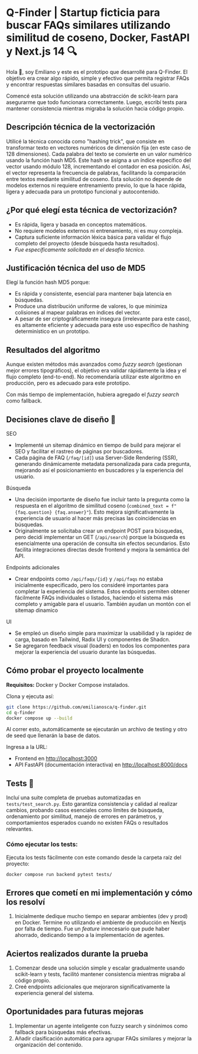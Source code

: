 # Q-Finder | Startup ficticia para buscar FAQs similares utilizando similitud de coseno, Docker, FastAPI y Next.js 14 🔍

Hola 👋, soy Emiliano y este es el prototipo que desarrollé para Q-Finder. El objetivo era crear algo rápido, simple y efectivo que permita registrar FAQs y encontrar respuestas similares basadas en consultas del usuario.

Comencé esta solución utilizando una abstracción de scikit-learn para asegurarme que todo funcionara correctamente. Luego, escribí tests para mantener consistencia mientras migraba la solución hacia código propio.

## Descripción técnica de la vectorización

Utilicé la técnica conocida como "hashing trick", que consiste en transformar texto en vectores numéricos de dimensión fija (en este caso de 128 dimensiones). Cada palabra del texto se convierte en un valor numérico usando la función hash MD5. Este hash se asigna a un índice específico del vector usando módulo 128, incrementando el contador en esa posición. Así, el vector representa la frecuencia de palabras, facilitando la comparación entre textos mediante similitud de coseno. Esta solución no depende de modelos externos ni requiere entrenamiento previo, lo que la hace rápida, ligera y adecuada para un prototipo funcional y autocontenido.

## ¿Por qué elegí esta técnica de vectorización?

- Es rápida, ligera y basada en conceptos matemáticos.
- No requiere modelos externos ni entrenamiento, ni es muy compleja.
- Captura suficiente información léxica básica para validar el flujo completo del proyecto (desde búsqueda hasta resultados).
- *Fue específicamente solicitada en el desafío técnico.*

## Justificación técnica del uso de MD5

Elegí la función hash MD5 porque:
- Es rápida y consistente, esencial para mantener baja latencia en búsquedas.
- Produce una distribución uniforme de valores, lo que minimiza colisiones al mapear palabras en índices del vector.
- A pesar de ser criptográficamente insegura (irrelevante para este caso), es altamente eficiente y adecuada para este uso específico de hashing determinístico en un prototipo.

## Resultados del algoritmo

Aunque existen métodos más avanzados como *fuzzy search* (gestionan mejor errores tipográficos), el objetivo era validar rápidamente la idea y el flujo completo (end-to-end). No recomendaría utilizar este algoritmo en producción, pero es adecuado para este prototipo.

Con más tiempo de implementación, hubiera agregado el *fuzzy search* como fallback.

## Decisiones clave de diseño 🚧

SEO
- Implementé un sitemap dinámico en tiempo de build para mejorar el SEO y facilitar el rastreo de páginas por buscadores.
- Cada página de FAQ (`/faq/[id]`) usa Server-Side Rendering (SSR), generando dinámicamente metadata personalizada para cada pregunta, mejorando así el posicionamiento en buscadores y la experiencia del usuario.

Búsqueda
- Una decisión importante de diseño fue incluir tanto la pregunta como la respuesta en el algoritmo de similitud coseno (`combined_text = f"{faq.question} {faq.answer}"`). Esto mejora significativamente la experiencia de usuario al hacer más precisas las coincidencias en búsquedas.
- Originalmente se solicitaba crear un endpoint POST para búsquedas, pero decidí implementar un GET (`/api/search`) porque la búsqueda es esencialmente una operación de consulta sin efectos secundarios. Esto facilita integraciones directas desde frontend y mejora la semántica del API.

Endpoints adicionales
- Crear endpoints como `/api/faqs/{id}` y `/api/faqs` no estaba inicialmente especificado, pero los consideré importantes para completar la experiencia del sistema. Estos endpoints permiten obtener fácilmente FAQs individuales o listados, haciendo el sistema más completo y amigable para el usuario. También ayudan un montón con el sitemap dinamico

UI
- Se empleó un diseño simple para maximizar la usabilidad y la rapidez de carga, basado en Tailwind, Radix UI y componentes de Shadcn.
- Se agregaron feedback visual (loaders) en todos los componentes para mejorar la experiencia del usuario durante las búsquedas.

## Cómo probar el proyecto localmente

**Requisitos:** Docker y Docker Compose instalados.

Clona y ejecuta así:

```bash
git clone https://github.com/emilianosca/q-finder.git
cd q-finder
docker compose up --build
```

Al correr esto, automáticamente se ejecutarán un archivo de testing y otro de seed que llenarán la base de datos.

Ingresa a la URL:
- Frontend en [http://localhost:3000](http://localhost:3000)
- API FastAPI (documentación interactiva) en [http://localhost:8000/docs](http://localhost:8000/docs)

## Tests 🧪

Incluí una suite completa de pruebas automatizadas en `tests/test_search.py`. Esto garantiza consistencia y calidad al realizar cambios, probando casos esenciales como límites de búsqueda, ordenamiento por similitud, manejo de errores en parámetros, y comportamientos esperados cuando no existen FAQs o resultados relevantes.

### Cómo ejecutar los tests:

Ejecuta los tests fácilmente con este comando desde la carpeta raíz del proyecto:

```bash
docker compose run backend pytest tests/
```

## Errores que cometí en mi implementación y cómo los resolví

1. Inicialmente dedique mucho tiempo en separar ambientes (dev y prod) en Docker. Termine no utilizando el ambiente de producción en Nextjs por falta de tiempo. Fue un *feature* innecesario que pude haber ahorrado, dedicando tiempo a la implementación de agentes. 

## Aciertos realizados durante la prueba

1. Comenzar desde una solución simple y escalar gradualmente usando scikit-learn y tests, facilitó mantener consistencia mientras migraba al código propio.
2. Creé endpoints adicionales que mejoraron significativamente la experiencia general del sistema.

## Oportunidades para futuras mejoras

1. Implementar un agente inteligente con fuzzy search y sinónimos como fallback para búsquedas más efectivas.
2. Añadir clasificación automática para agrupar FAQs similares y mejorar la organización del contenido.




